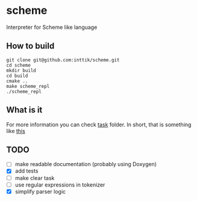 # scheme
Interpreter for Scheme like language

## How to build

```
git clone git@github.com:inttik/scheme.git
cd scheme
mkdir build
cd build
cmake ..
make scheme_repl
./scheme_repl
```

## What is it
For more information you can check [task](task) folder. In short, that is something like [this](https://inst.eecs.berkeley.edu/~cs61a/fa14/assets/interpreter/scheme.html)

## TODO
- [ ] make readable documentation (probably using Doxygen)
- [x] add tests
- [ ] make clear task
- [ ] use regular expressions in tokenizer
- [x] simplify parser logic
